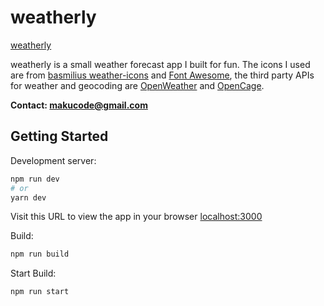 # weatherly

[weatherly](https://maku-weather.herokuapp.com/)

weatherly is a small weather forecast app I built for fun. The icons I used are from [basmilius weather-icons](https://github.com/basmilius/weather-icons) and [Font Awesome](https://fontawesome.com/), the third party APIs for weather and geocoding are [OpenWeather](https://openweathermap.org/) and [OpenCage](https://opencagedata.com/).

**Contact: [makucode@gmail.com](makucode@gmail.com)**

## Getting Started

Development server:

```bash
npm run dev
# or
yarn dev
```

Visit this URL to view the app in your browser [localhost:3000](http://localhost:3000/)

Build:

```bash
npm run build
```

Start Build:

```bash
npm run start
```
